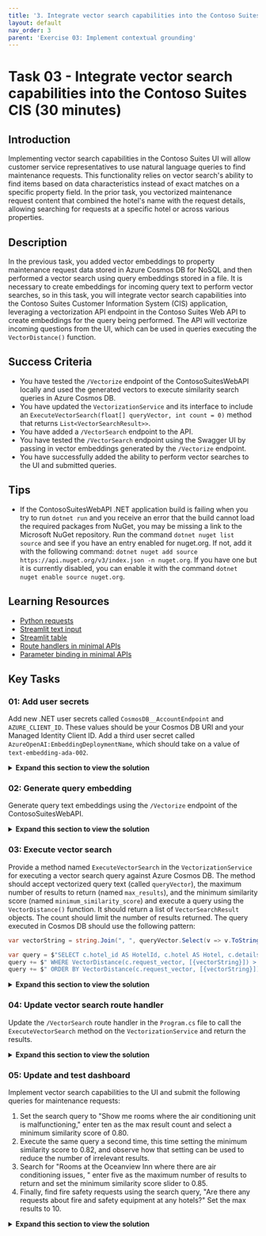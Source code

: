 ```yaml
---
title: '3. Integrate vector search capabilities into the Contoso Suites CIS'
layout: default
nav_order: 3
parent: 'Exercise 03: Implement contextual grounding'
---
```


# Task 03 - Integrate vector search capabilities into the Contoso Suites CIS (30 minutes)

## Introduction

Implementing vector search capabilities in the Contoso Suites UI will allow customer service representatives to use natural language queries to find maintenance requests. This functionality relies on vector search's ability to find items based on data characteristics instead of exact matches on a specific property field. In the prior task, you vectorized maintenance request content that combined the hotel's name with the request details, allowing searching for requests at a specific hotel or across various properties.

## Description

In the previous task, you added vector embeddings to property maintenance request data stored in Azure Cosmos DB for NoSQL and then performed a vector search using query embeddings stored in a file. It is necessary to create embeddings for incoming query text to perform vector searches, so in this task, you will integrate vector search capabilities into the Contoso Suites Customer Information System (CIS) application, leveraging a vectorization API endpoint in the Contoso Suites Web API to create embeddings for the query being performed. The API will vectorize incoming questions from the UI, which can be used in queries executing the `VectorDistance()` function.

## Success Criteria

- You have tested the `/Vectorize` endpoint of the ContosoSuitesWebAPI locally and used the generated vectors to execute similarity search queries in Azure Cosmos DB.
- You have updated the `VectorizationService` and its interface to include an `ExecuteVectorSearch(float[] queryVector, int count = 0)` method that returns `List<VectorSearchResult>>`.
- You have added a `/VectorSearch` endpoint to the API.
- You have tested the `/VectorSearch` endpoint using the Swagger UI by passing in vector embeddings generated by the `/Vectorize` endpoint.
- You have successfully added the ability to perform vector searches to the UI and submitted queries.

## Tips

- If the ContosoSuitesWebAPI .NET application build is failing when you try to run `dotnet run` and you receive an error that the build cannot load the required packages from NuGet, you may be missing a link to the Microsoft NuGet repository. Run the command `dotnet nuget list source` and see if you have an entry enabled for nuget.org. If not, add it with the following command: `dotnet nuget add source https://api.nuget.org/v3/index.json -n nuget.org`. If you have one but it is currently disabled, you can enable it with the command `dotnet nuget enable source nuget.org`.

## Learning Resources

- [Python requests](https://requests.readthedocs.io/en/latest/user/quickstart/#make-a-request)
- [Streamlit text input](https://docs.streamlit.io/develop/api-reference/widgets/st.text_input)
- [Streamlit table](https://docs.streamlit.io/develop/api-reference/data/st.table)
- [Route handlers in minimal APIs](https://learn.microsoft.com/aspnet/core/fundamentals/minimal-apis/route-handlers?view=aspnetcore-8.0)
- [Parameter binding in minimal APIs](https://learn.microsoft.com/aspnet/core/fundamentals/minimal-apis/parameter-binding?view=aspnetcore-8.0)

## Key Tasks

### 01: Add user secrets

Add new .NET user secrets called `CosmosDB__AccountEndpoint` and `AZURE_CLIENT_ID`. These values should be your Cosmos DB URI and your Managed Identity Client ID. Add a third user secret called `AzureOpenAI:EmbeddingDeploymentName`, which should take on a value of `text-embedding-ada-002`.

<details markdown="block">
<summary><strong>Expand this section to view the solution</strong></summary>

To add the user secrets, run the following command:

  ```sh
  dotnet user-secrets set "CosmosDB__AccountEndpoint" "{YOUR_COSMOSDB_URI}"
  dotnet user-secrets set "AZURE_CLIENT_ID" "{YOUR_CLIENT_ID_FROM_RESOUREC_GROUP}"
  dotnet user-secrets set "CosmosDB:DatabaseName" "ContosoSuites"
  dotnet user-secrets set "CosmosDB:MaintenanceRequestsContainerName" "MaintenanceRequests"
  dotnet user-secrets set "AzureOpenAI:EmbeddingDeploymentName" "text-embedding-ada-002"
  ```

</details>

### 02: Generate query embedding

Generate query text embeddings using the `/Vectorize` endpoint of the ContosoSuitesWebAPI.

<details markdown="block">
<summary><strong>Expand this section to view the solution</strong></summary>

The steps to generate vector embeddings for query text using the ContosoSuitesWebAPI's `/Vectorize` endpoint are as follows:

1. In Visual Studio Code, open a new terminal window and change the directory to `src\ContotoSuitesWebAPI`.
2. At the terminal prompt, enter the following command to run the API locally:

    ```bash
    dotnet run
    ```

3. Once the API has started, as indicated by output in the terminal stating `Now listening on: http://localhost:5292`, open a web browser and navigate to the [Swagger UI page for the API](http://localhost:5292/swagger/).

    {: .note }
    > If you are using a GitHub Codespaces instance, open the website in a browser and navigate to the **/swagger** URL.

4. Expand the `/Vectorize` endpoint block on the Swagger UI page.

    ![The Swagger UI page is displayed with the expand button for the Vectorize endpoint highlighted.](../../media/Solution/0303-web-api-swagger-ui.png)

5. Within the `/Vectorize` block, select **Try it out**.

    ![The try it out button is highlighted for the Vectorize endpoint.](../../media/Solution/0303-web-api-swagger-vectorize-try-it-out.png)

6. Enter the query "rooms where the air conditioning is not working" into the **text** box, then select **Execute**.

    ![In the Vectorize block, the text block is highlighted with the query text above entered and the execute button is highlighted.](../../media/Solution/0303-web-api-swagger-vectorize-execute.png)

7. Observe the **Response body** returned. The response contains an array of floating point values representing the query text. This array contains 1536 dimensions.
8. Copy the entire response body, including the opening and closing square brackets.

    ![The Response body block for the vectorization request is highlighted.](../../media/Solution/0303-web-api-swagger-vectorize-response-body.png)

9. In the [Azure portal](https://portal.azure.com), navigate to your Cosmos DB resource and select **Data Explorer** in the left-hand menu.
10. In the Data Explorer, expand the **ContosoSuites** database and the **MaintenanceRequests** container, then select **Items**.
11. On the toolbar, select **New SQL Query**.
12. In the new query window, paste in the following query:

    ```sql
    SELECT c.hotel, c.details, VectorDistance(c.request_vector, <QUERY_VECTOR>) AS SimilarityScore
    FROM c
    ```

13. Replace the `<QUERY_VECTOR>` token in the query with the vector output you copied from the API response body.
14. Select **Execute Query** on the toolbar and observe the output in the **Results** panel.
15. In Visual Studio Code, stop the API project by selecting the terminal window where it is running and pressing CTRL+C.

</details>

### 03: Execute vector search

Provide a method named `ExecuteVectorSearch` in the `VectorizationService` for executing a vector search query against Azure Cosmos DB. The method should accept vectorized query text (called `queryVector`), the maximum number of results to return (named `max_results`), and the minimum similarity score (named `minimum_similarity_score`) and execute a query using the `VectorDistance()` function. It should return a list of `VectorSearchResult` objects. The count should limit the number of results returned. The query executed in Cosmos DB should use the following pattern:

```csharp
var vectorString = string.Join(", ", queryVector.Select(v => v.ToString(CultureInfo.InvariantCulture)).ToArray());

var query = $"SELECT c.hotel_id AS HotelId, c.hotel AS Hotel, c.details AS Details, c.source AS Source, VectorDistance(c.request_vector, [{vectorString}]) AS SimilarityScore FROM c";
query += $" WHERE VectorDistance(c.request_vector, [{vectorString}]) > {minimum_similarity_score.ToString(CultureInfo.InvariantCulture)}";
query += $" ORDER BY VectorDistance(c.request_vector, [{vectorString}])";
```

<details markdown="block">
<summary><strong>Expand this section to view the solution</strong></summary>

To provide a method in the `VectorizationService` and an API endpoint for executing a vector search query against Azure Cosmos DB:

1. In Visual Studio Code, open the `IVectorizationService.cs` file in the `src\ContosoSuitesWebAPI` folder and complete `Exercise 3 Task 3 TODO #1` by uncommenting the interface definition for the `ExecuteVectorSearch` method.
2. Next, open the `VectorizationService.cs` file in the `src\ContosoSuitesWebAPI` folder and complete `Exercise 3 Task 3 TODO #2` by uncommenting the method definition for the `ExecuteVectorSearch` method.

</details>

### 04: Update vector search route handler

Update the `/VectorSearch` route handler in the `Program.cs` file to call the `ExecuteVectorSearch` method on the `VectorizationService` and return the results.

<details markdown="block">
<summary><strong>Expand this section to view the solution</strong></summary>

To complete the code for the exposing `/VectorSearch` endpoint on the API:

1. Open the `Program.cs` file in the `src\ContosoSuitesWebAPI` folder, locate the `app.MapPost("/VectorSearch"...)` route handler, and complete `Exercise 3 Task 3 TODO #3` by writing code to call the `ExecuteVectorSearch` method on the `VectorizationService` and returning the results. The body of the route handler should contain the following or similar code:

    ```csharp
    var results = await vectorizationService.ExecuteVectorSearch(queryVector, max_results, minimum_similarity_score);
    return results;
    ```

2. Return to the terminal prompt and enter the following command again to start the API locally:

    ```bash
    dotnet run
    ```

3. Once the API has started, test the `/VectorSearch` endpoint by opening a web browser and navigating to the [Swagger UI page for the API](http://localhost:5292/swagger/).
4. On the Swagger UI page, use the `/Vectorize` endpoint to generate embeddings for the query text "rooms where the air conditioning is not working", as you did previously.
5. Copy the entire response body, including the opening and closing square brackets.
6. Expand the `/VectorSearch` endpoint block and select **Try it out**.
7. Enter "5" into the `max_results` parameter box.
8. Enter "0.5" into the `minimum_similarity_score` parameter box.
9. Paste the vector embeddings you copied from the output of the `/Vectorize` endpoint into the `Request body` block, and select **Execute**.

    ![The inputs into the max_results, minimum_similarity_score, and request body boxes are highlighted in the VectorSearch block, and the Execute button is highlighted.](../../media/Solution/0303-web-api-swagger-vector-search-execute.png)

10. Ensure the response body contains a collection of `VectorSearchResult` objects. The output should look similar to the following:

    ```json
    [
      {
        "hotelId": 13,
        "hotel": "Seaside Luxury Resort",
        "details": "Guest in room 220 reported that the air conditioning is not cooling properly.",
        "source": "customer",
        "similarityScore": 0.8718685
      },
      {
        "hotelId": 1,
        "hotel": "Oceanview Inn",
        "details": "The air conditioning (A/C) unit in room 105 is malfunctioning and making a loud noise. This needs maintenance attention.",
        "source": "staff",
        "similarityScore": 0.8505241
      },
      {
        "hotelId": 1,
        "hotel": "Oceanview Inn",
        "details": "The air conditioning (A/C) unit in room 227 is malfunctioning and making a loud noise. Customer will be out of the room between 5:00 and 8:30 PM this evening. This needs immediate maintenance attention. If the issue cannot be resolved, we will need to move the customer to a new room.",
        "source": "customer",
        "similarityScore": 0.8503952
      },
      {
        "hotelId": 13,
        "hotel": "Seaside Luxury Resort",
        "details": "Reported issue with the thermostat in room 110. Maintenance needs to check the HVAC system.",
        "source": "staff",
        "similarityScore": 0.8419426
      },
      {
        "hotelId": 1,
        "hotel": "Oceanview Inn",
        "details": "Reported issue with the thermostat in room 210. Maintenance needs to check the HVAC system.",
        "source": "staff",
        "similarityScore": 0.8410596
      }
    ]
    ```

11. Leave the Web API running for the next step.

</details>

### 05: Update and test dashboard

Implement vector search capabilities to the UI and submit the following queries for maintenance requests:

1. Set the search query to "Show me rooms where the air conditioning unit is malfunctioning," enter ten as the max result count and select a  minimum similarity score of 0.80.
2. Execute the same query a second time, this time setting the minimum similarity score to 0.82, and observe how that setting can be used to reduce  the number of irrelevant results.
3. Search for "Rooms at the Oceanview Inn where there are air conditioning issues, " enter five as the maximum number of results to return and set  the minimum similarity score slider to 0.85.
4. Finally, find fire safety requests using the search query, "Are there any requests about fire and safety equipment at any hotels?" Set the max  results to 10.

<details markdown="block">
<summary><strong>Expand this section to view the solution</strong></summary>

To add vector search capabilities to the UI, open the file `src\ContosoSuitesDashboard\pages\3_Vector_Search.py`. The code will run as-is, but will not have knowledge of how to vectorize query text or perform vector searches. To support vector search capabilities, make the following changes to the Python script.

1. In the `if query:` block of the Submit button code in the `main()` function:
   1. Vectorize the search query text by completing `Exercise 3 Task 3 TODO #4`. Send the search query text to the `handle_query_vectorization()` method and set the results to a variable.
   2. Perform a vector search by completing `Exercise 3 Task 3 TODO #5`. Pass the vectorized search query, along with the desired number of results, to the `handle_vector_search()` function.
   3. Display the results in a table by completing `Exercise 3 Task 3 TODO #6`. Use the `st.table()` method and provide the JSON value from the search results.
2. The completed code for the `if st.button("Submit")` block should look like the following:

    ```python
    if st.button("Submit"):
              with st.spinner("Performing vector search..."):
                  if query:
                      # Vectorize the query text.
                      # Exercise 3 Task 3 TODO #4: Get the vectorized query text by calling handle_query_vectorization.
                      query_vector = handle_query_vectorization(query)
                      # Perform the vector search.
                      # Exercise 3 Task 3 TODO #5: Get the vector search results by calling handle_vector_search.
                      vector_search_results = handle_vector_search(query_vector, max_results, minimum_similarity_score)
                      # Display the results.
                      st.write("## Results")
                      # Exercise 3 Task 3 TODO #6: Display the results as a table.
                      st.table(vector_search_results.json())
                  else:
                      st.warning("Please enter a query.")
    ```

    {: .note }
    > Python code is sensitive to indentation and formatting, so pay close attention to indentation if copying and pasting the above code into the `3_Vector_Search.py` file.

3. Test your completed code by opening a new terminal window in Visual Studio Code, navigating to the `src\ContosoSuitesDashboard` folder, and running the following command to start the Streamlit dashboard:

    ```bash
    python -m streamlit run Index.py
    ```

4. Navigate to the **Vector Search** page using the left-hand menu in the browser windows that opens, and then submit the following queries for maintenance requests and observe the results:
   1. Set the search query to "Show me rooms where the air conditioning unit is malfunctioning," enter ten as the max result count and select a minimum similarity score of 0.80.
   2. Execute the same query a second time, this time setting the minimum similarity score to 0.82, and observe how that setting can be used to reduce the number of irrelevant results.
   3. Search for "Rooms at the Oceanview Inn where there are air conditioning issues, " enter five as the maximum number of results to return and set the minimum similarity score slider to 0.85.
   4. Find fire safety requests using the search query, "Are there any requests about fire and safety equipment at any hotels?" Set the max results to 10.

</details>
